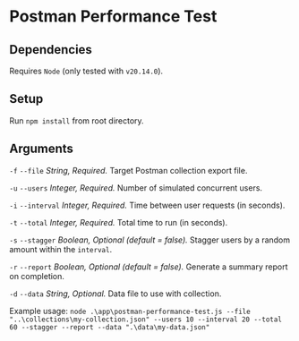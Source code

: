 # Postman Performance Test

## Dependencies

Requires `Node` (only tested with `v20.14.0`).

## Setup

Run `npm install` from root directory.

## Arguments

`-f` `--file` _String, Required._ Target Postman collection export file.

`-u` `--users` _Integer, Required._ Number of simulated concurrent users.

`-i` `--interval` _Integer, Required._ Time between user requests (in seconds).

`-t` `--total` _Integer, Required._ Total time to run (in seconds).

`-s` `--stagger` _Boolean, Optional (default = false)._ Stagger users by a random amount within the `interval`.

`-r` `--report` _Boolean, Optional (default = false)._ Generate a summary report on completion.

`-d` `--data` _String, Optional._ Data file to use with collection.

Example usage:
`node .\app\postman-performance-test.js --file "..\collections\my-collection.json" --users 10 --interval 20 --total 60 --stagger --report --data ".\data\my-data.json"`
